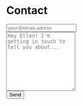 # Contact

<form method="POST" action="http://formspree.io/hire@ellen.today">
    <div class="form-group">
        <input type="email" name="email" placeholder="your@email.adress" class="form-control" >
    </div>
    <div class="form-group">
        <textarea name="message" placeholder="Hey Ellen! I'm getting in touch to tell you about..." class="form-control" rows="10"></textarea>
    </div>
        <button type="submit" class="btn btn-outline-primary">Send</button>
</form>
